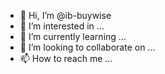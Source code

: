 - 👋 Hi, I’m @ib-buywise
- 👀 I’m interested in ...
- 🌱 I’m currently learning ...
- 💞️ I’m looking to collaborate on ...
- 📫 How to reach me ...

<!---
ib-buywise/ib-buywise is a ✨ special ✨ repository because its `README.md` (this file) appears on your GitHub profile.
You can click the Preview link to take a look at your changes.
--->
